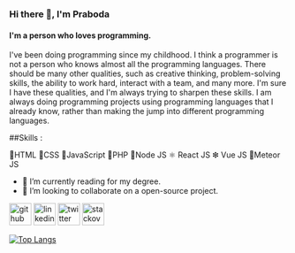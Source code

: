 ### Hi there 👋, I'm Praboda
#### I'm a person who loves programming.
I've been doing programming since my childhood. I think a programmer is not a person who knows almost all the programming languages. There should be many other qualities, such as creative thinking, problem-solving skills, the ability to work hard, interact with a team, and many more. I'm sure I have these qualities, and I'm always trying to sharpen these skills. I am always doing programming projects using programming languages that I already know, rather than making the jump into different programming languages. 

##Skills :

🧡HTML
💙CSS
💛JavaScript
💜PHP
💚Node JS
⚛ React JS
❇ Vue JS
🔸Meteor JS

- 🌱 I’m currently reading for my degree.
- 👯 I’m looking to collaborate on a open-source project.


[<img src='https://cdn.jsdelivr.net/npm/simple-icons@3.0.1/icons/github.svg' alt='github' height='40'>](https://github.com/PrabodaSankalpa)  [<img src='https://cdn.jsdelivr.net/npm/simple-icons@3.0.1/icons/linkedin.svg' alt='linkedin' height='40'>](https://www.linkedin.com/in/praboda-sankalpa/)  [<img src='https://cdn.jsdelivr.net/npm/simple-icons@3.0.1/icons/twitter.svg' alt='twitter' height='40'>](https://twitter.com/PrabodaSankalpa)  [<img src='https://cdn.jsdelivr.net/npm/simple-icons@3.0.1/icons/stackoverflow.svg' alt='stackoverflow' height='40'>](https://stackoverflow.com/users/16920954)  

[![Top Langs](https://github-readme-stats.vercel.app/api/top-langs/?username=PrabodaSankalpa)](https://github.com/anuraghazra/github-readme-stats)


